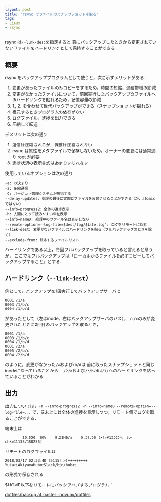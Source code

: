 ```yaml
---
layout: post
title: 'rsync でファイルのスナップショットを取る'
tags:
- Linux
- rsync
---
```


rsync は`--link-dest`を指定すると
前にバックアップしたときから変更されていないファイルをハードリンクとして保持することができる．

## 概要

rsync をバックアッププログラムとして使うと，次に示すメリットがある．


1. 変更があったファイルのみコピーをするため，時間の短縮，通信帯域の節減
2. 変更がなかったファイルについて，前回実行したバックアップのファイルへのハードリンクを貼れるため，記憶容量の節減
3. 1., 2. を合わせて世代バックアップができる（スナップショットが撮れる）
4. 復元するときプログラムの依存がない
5. ログファイル，進捗を出力できる
6. 圧縮して転送

デメリットは次の通り

1. 通信は圧縮されるが，保存は圧縮されない
2. rsync は属性をメタファイルで保存しないため，オーナーの変更には通常通り root が必要
3. 進捗状況の表示書式はあまりいじれない

使用しているオプションは次の通り

~~~
-a: お決まり
-z: 圧縮通信
-C: バージョン管理システムが無視する
--delay-updates: 処理の最後に実際にファイルを反映させることができる（が，atomicではない）
--info=progress2: 全体の進捗表示
-h: 人間にとって読みやすい単位表示
--info=name0: 処理中のファイル名は表示しない
--remote-option=--log-file=$dest/log/$date.log": ログをリモートに保存
--link-dest: 変更がないファイルはハードリンクを貼る（フルバックアップのときを除く）
--exclude-from: 除外するファイルリスト
~~~

ハードリンクである以上，毎回フルバックアップを取っていると言えると思うが，
ここではフルバックアップは「ローカルからファイルを必ずコピーしてバックアップすること」とする．

## ハードリンク（`--link-dest`）

例として，バックアップを1回実行してバックアップサーバに

~~~
0001 /1/a
0003 /1/b/c
0004 /1/b/d
~~~

があったとして（左はinode，右はバックアップサーバのパス），
`/b/c`のみが変更されたときに2回目のバックアップを取るとき，

~~~
0001 /1/a
0003 /1/b/c
0004 /1/b/d
0001 /2/a
0005 /2/b/c
0004 /2/b/d
~~~

のように，変更がなかった`/a`および`/b/d`は
前に取ったスナップショットと同じinodeになっていることから，
`/2/a`および`/2/b/d`は`/1/`へのハードリンクを貼っていることがわかる．

## 出力

出力については，`-h --info=progress2 -h --info=name0 --remote-option=--log-file=...`
で，端末上には全体の進捗を表示しつつ，リモート側でログを取ることができる．

端末上は

~~~
        20.85G  80%    9.21MB/s    0:35:58 (xfr#133034, to-chk=31133/188255)
~~~

リモートのログファイルは

~~~
2018/03/17 02:33:48 [5115] >f+++++++++ YukariAkiyamaHubotSlack/bin/hubot
~~~

の形式で保存される．

$HOME以下をリモートにバックアップするプログラム：

[dotfiles/backup at master · noyuno/dotfiles](https://github.com/noyuno/dotfiles/blob/master/bin/backup)


